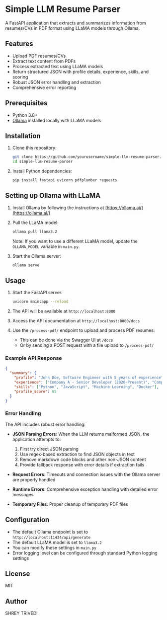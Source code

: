 # Simple LLM Resume Parser

A FastAPI application that extracts and summarizes information from resumes/CVs in PDF format using LLaMA models through Ollama.

## Features

- Upload PDF resumes/CVs
- Extract text content from PDFs
- Process extracted text using LLaMA models
- Return structured JSON with profile details, experience, skills, and scoring
- Robust JSON error handling and extraction
- Comprehensive error reporting

## Prerequisites

- Python 3.8+
- [Ollama](https://ollama.ai/) installed locally with LLaMA models

## Installation

1. Clone this repository:
   ```bash
   git clone https://github.com/yourusername/simple-llm-resume-parser.git
   cd simple-llm-resume-parser
   ```

2. Install Python dependencies:
   ```bash
   pip install fastapi uvicorn pdfplumber requests
   ```

## Setting up Ollama with LLaMA

1. Install Ollama by following the instructions at [https://ollama.ai/](https://ollama.ai/)

2. Pull the LLaMA model:
   ```bash
   ollama pull llama3.2
   ```
   
   Note: If you want to use a different LLaMA model, update the `OLLAMA_MODEL` variable in `main.py`.

3. Start the Ollama server:
   ```bash
   ollama serve
   ```

## Usage

1. Start the FastAPI server:
   ```bash
   uvicorn main:app --reload
   ```

2. The API will be available at `http://localhost:8000`

3. Access the API documentation at `http://localhost:8000/docs`

4. Use the `/process-pdf/` endpoint to upload and process PDF resumes:
   - This can be done via the Swagger UI at `/docs`
   - Or by sending a POST request with a file upload to `/process-pdf/`

### Example API Response

```json
{
  "summary": {
    "profile": "John Doe, Software Engineer with 5 years of experience",
    "experience": ["Company A - Senior Developer (2020-Present)", "Company B - Junior Developer (2018-2020)"],
    "skills": ["Python", "JavaScript", "Machine Learning", "Docker"],
    "profile_score": 85
  }
}
```

### Error Handling

The API includes robust error handling:

- **JSON Parsing Errors**: When the LLM returns malformed JSON, the application attempts to:
  1. First try direct JSON parsing
  2. Use regex-based extraction to find JSON objects in text
  3. Remove markdown code blocks and other non-JSON content
  4. Provide fallback response with error details if extraction fails

- **Request Errors**: Timeouts and connection issues with the Ollama server are properly handled

- **Runtime Errors**: Comprehensive exception handling with detailed error messages

- **Temporary Files**: Proper cleanup of temporary PDF files

## Configuration

- The default Ollama endpoint is set to `http://localhost:11434/api/generate`
- The default LLaMA model is set to `llama3.2`
- You can modify these settings in `main.py`
- Error logging level can be configured through standard Python logging settings

## License

MIT

## Author

SHREY TRIVEDI 